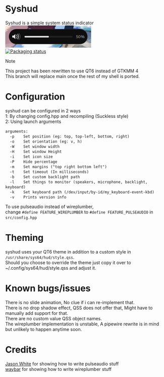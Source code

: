 # Syshud
Syshud is a simple system status indicator<br>
![preview](https://github.com/System64fumo/syshud/blob/qt-rewrite/preview.png "preview")<br>
[![Packaging status](https://repology.org/badge/vertical-allrepos/syshud.svg)](https://repology.org/project/syshud/versions)

> [!NOTE]  
> This project has been rewritten to use QT6 instead of GTKMM 4<br>
> This branch will replace main once the rest of my shell is ported.<br>

# Configuration
syshud can be configured in 2 ways<br>
1: By changing config.hpp and recompiling (Suckless style)<br>
2: Using launch arguments<br>
```
arguments:
  -p	Set position (eg: top, top-left, bottom, right)
  -o	Set orientation (eg: v, h)
  -W	Set window width
  -H	Set window Height
  -i	Set icon size
  -P	Hide percentage
  -m	Set margins ("top right bottom left")
  -t	Set timeout (In milliseconds)
  -b	Set custom backlight path
  -l	Set things to monitor (speakers, microphone, backlight, keyboard)
  -k	Set keyboard path (/dev/input/by-id/my_keyboard-event-kbd)
  -v	Prints version info
```

To use pulseaudio instead of wireplumber,<br>
change `#define FEATURE_WIREPLUMBER` to `#define FEATURE_PULSEAUDIO` in `src/config.hpp`

# Theming
syshud uses your QT6 theme in addition to a custom style in `/usr/share/sys64/hud/style.qss`.<br>
Should you choose to override the theme just copy it over to ~/.config/sys64/hud/style.qss and adjust it.<br>

# Known bugs/issues
There is no slide animation, No clue if i can re-implement that.<br>
There is no drop shadow effect, QSS does not offer that, Might have to manually add support for that.<br>
There are no custom value QSS object names.<br>
The wireplumber implementation is unstable, A pipewire rewrite is in mind but unlikely to happen anytime soon.<br>

# Credits
[Jason White](https://gist.github.com/jasonwhite/1df6ee4b5039358701d2) for showing how to write pulseaudio stuff<br>
[waybar](https://github.com/Alexays/Waybar) for showing how to write wireplumber stuff<br>
